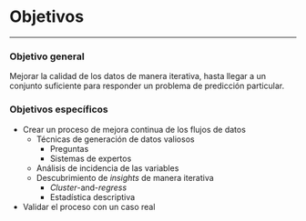 # Objetivos
***



### Objetivo general
Mejorar la calidad de los datos de manera iterativa, hasta llegar a un conjunto suficiente para responder un problema de predicción particular.



### Objetivos específicos
- Crear un proceso de mejora continua de los flujos de datos
  - Técnicas de generación de datos valiosos
    - Preguntas
    - Sistemas de expertos
  - Análisis de incidencia de las variables
  - Descubrimiento de *insights* de manera iterativa
    - *Cluster*-and-*regress*
    - Estadística descriptiva
- Validar el proceso con un caso real

